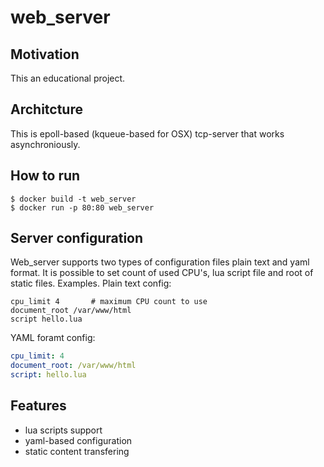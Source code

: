 # web_server

## Motivation

This an educational project.

## Architcture

This is epoll-based (kqueue-based for OSX) tcp-server that works asynchroniously.

## How to run

```
$ docker build -t web_server
$ docker run -p 80:80 web_server
```

## Server configuration

Web_server supports two types of configuration files plain text and yaml format. 
It is possible to set count of used CPU's, lua script file and root of static files.
Examples.
Plain text config:
```
cpu_limit 4       # maximum CPU count to use
document_root /var/www/html
script hello.lua
```

YAML foramt config:
```yaml
cpu_limit: 4
document_root: /var/www/html
script: hello.lua
```

## Features
- lua scripts support
- yaml-based configuration
- static content transfering
